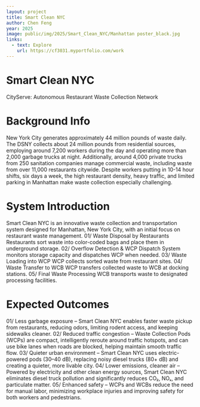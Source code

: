 ```yaml
---
layout: project
title: Smart Clean NYC
author: Chen Feng
year: 2025
image: public/img/2025/Smart_Clean_NYC/Manhattan poster_black.jpg
links:
  - text: Explore
    url: https://cf3031.myportfolio.com/work
---
```


# Smart Clean NYC
CityServe: Autonomous Restaurant Waste Collection Network

# Background Info
New York City generates approximately 44 million pounds of waste daily. The DSNY collects about 24 million pounds from residential sources, employing around 7,200 workers during the day and operating more than 2,000 garbage trucks at night.
Additionally, around 4,000 private trucks from 250 sanitation companies manage commercial waste, including waste from over 11,000 restaurants citywide. Despite workers putting in 10-14 hour shifts, six days a week, the high restaurant density, heavy traffic, and limited parking in Manhattan make waste collection especially challenging.

# System Introduction
Smart Clean NYC is an innovative waste collection and transportation system designed for Manhattan, New York City, with an initial focus on restaurant waste management.
01/ Waste Disposal by Restaurants
Restaurants sort waste into color-coded bags and place them in underground storage.
02/ Overflow Detection & WCP Dispatch
System monitors storage capacity and dispatches WCP when needed.
03/ Waste Loading into WCP
WCP collects sorted waste from restaurant sites.
04/ Waste Transfer to WCB
WCP transfers collected waste to WCB at docking stations.
05/ Final Waste Processing
WCB transports waste to designated processing facilities.

# Expected Outcomes
01/ Less garbage exposure
– Smart Clean NYC enables faster waste pickup from restaurants, reducing odors, limiting rodent access, and keeping sidewalks cleaner.
02/ Reduced traffic congestion
– Waste Collection Pods (WCPs) are compact, intelligently reroute around traffic hotspots, and can use bike lanes when roads are blocked, helping maintain smooth traffic flow.
03/ Quieter urban environment
– Smart Clean NYC uses electric-powered pods (30–40 dB), replacing noisy diesel trucks (80+ dB) and creating a quieter, more livable city.
04/ Lower emissions, cleaner air
– Powered by electricity and other clean energy sources, Smart Clean NYC eliminates diesel truck pollution and significantly reduces CO₂, NOₓ, and particulate matter.
05/ Enhanced safety
– WCPs and WCBs reduce the need for manual labor, minimizing workplace injuries and improving safety for both workers and pedestrians.
